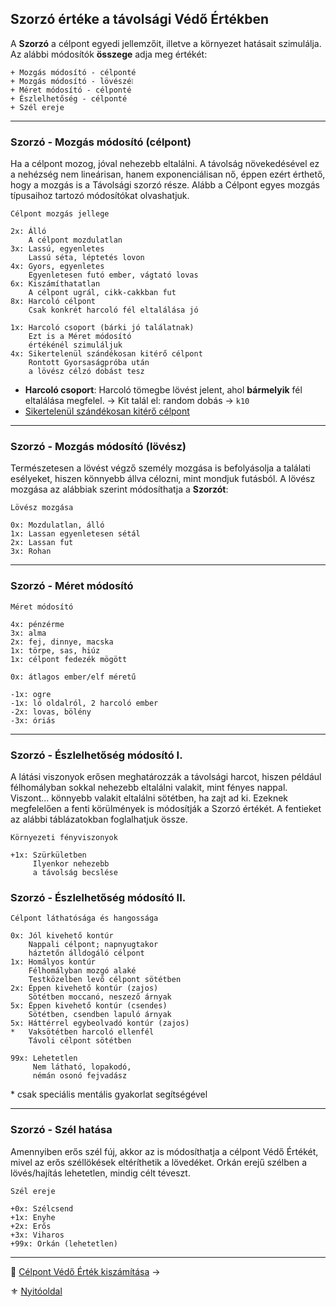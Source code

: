 ## Szorzó értéke a távolsági Védő Értékben

A **Szorzó** a célpont egyedi jellemzőit, illetve a környezet hatásait szimulálja. Az alábbi módosítók **összege** adja meg értékét:

```
+ Mozgás módosító - célponté
+ Mozgás módosító - lövészé❕
+ Méret módosító - célponté
+ Észlelhetőség - célponté
+ Szél ereje
```

---
### Szorzó - Mozgás módosító (célpont)

Ha a célpont mozog, jóval nehezebb eltalálni. A távolság növekedésével ez a nehézség nem lineárisan, hanem exponenciálisan nő, éppen ezért érthető, hogy a mozgás is a Távolsági szorzó része. Alább a Célpont egyes mozgás típusaihoz tartozó módosítókat olvashatjuk.

```
Célpont mozgás jellege

2x: Álló
    A célpont mozdulatlan
3x: Lassú, egyenletes
    Lassú séta, léptetés lovon
4x: Gyors, egyenletes
    Egyenletesen futó ember, vágtató lovas
6x: Kiszámíthatatlan
    A célpont ugrál, cikk-cakkban fut
8x: Harcoló célpont
    Csak konkrét harcoló fél eltalálása jó

1x: Harcoló csoport (bárki jó találatnak)
    Ezt is a Méret módosító
    értékénél szimuláljuk
4x: Sikertelenül szándékosan kitérő célpont
    Rontott Gyorsaságpróba után
    a lövész célzó dobást tesz
```


- **Harcoló csoport**: Harcoló tömegbe lövést jelent, ahol **bármelyik** fél eltalálása megfelel.
  → Kit talál el: random dobás → `k10`
- [Sikertelenül szándékosan kitérő célpont](szituaciok/kiteres_loves_elol_sikertelen.md)

---
### Szorzó - Mozgás módosító (lövész)

Természetesen a lövést végző személy mozgása is befolyásolja a találati esélyeket, hiszen könnyebb állva célozni, mint mondjuk futásból. A lövész mozgása az alábbiak szerint módosíthatja a **Szorzót**:

```
Lövész mozgása

0x: Mozdulatlan, álló
1x: Lassan egyenletesen sétál
2x: Lassan fut
3x: Rohan
```

---
### Szorzó - Méret módosító

```
Méret módosító

4x: pénzérme
3x: alma
2x: fej, dinnye, macska
1x: törpe, sas, hiúz
1x: célpont fedezék mögött

0x: átlagos ember/elf méretű

-1x: ogre
-1x: ló oldalról, 2 harcoló ember
-2x: lovas, bölény
-3x: óriás
```

---
### Szorzó - Észlelhetőség módosító I.

A látási viszonyok erősen meghatározzák a távolsági harcot, hiszen például félhomályban sokkal nehezebb eltalálni valakit, mint fényes nappal. Viszont... könnyebb valakit eltalálni sötétben, ha zajt ad ki. Ezeknek megfelelően a fenti körülmények is módosítják a Szorzó értékét. A fentieket az alábbi táblázatokban foglalhatjuk össze.

```
Környezeti fényviszonyok

+1x: Szürkületben
     Ilyenkor nehezebb
     a távolság becslése
```

### Szorzó - Észlelhetőség módosító II.

```
Célpont láthatósága és hangossága

0x: Jól kivehető kontúr
    Nappali célpont; napnyugtakor
    háztetőn álldogáló célpont
1x: Homályos kontúr
    Félhomályban mozgó alaké
    Testközelben levő célpont sötétben
2x: Éppen kivehető kontúr (zajos)
    Sötétben moccanó, neszező árnyak
5x: Éppen kivehető kontúr (csendes)
    Sötétben, csendben lapuló árnyak
5x: Háttérrel egybeolvadó kontúr (zajos)
*   Vaksötétben harcoló ellenfél
    Távoli célpont sötétben

99x: Lehetetlen
     Nem látható, lopakodó,
     némán osonó fejvadász
```

\* csak speciális mentális gyakorlat segítségével

---
### Szorzó - Szél hatása

Amennyiben erős szél fúj, akkor az is módosíthatja a célpont Védő Értékét, mivel az erős széllökések eltéríthetik a lövedéket. Orkán erejű szélben a lövés/hajítás lehetetlen, mindig célt téveszt.

```
Szél ereje

+0x: Szélcsend
+1x: Enyhe
+2x: Erős
+3x: Viharos
+99x: Orkán (lehetetlen)
```

---

🔗 [Célpont Védő Érték kiszámítása](074_tavharc_celpont_vedo_ertek.md) →

⚜️ [Nyitóoldal](start.md#7-t%C3%A1vols%C3%A1gi-harcrendszer-)
